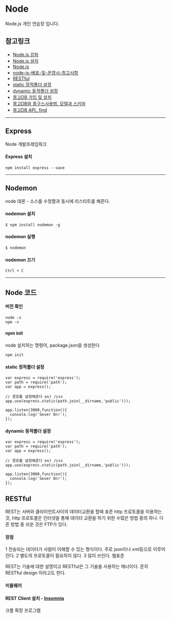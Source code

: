 # Node
Node.js 개인 연습장 입니다.

## 참고링크
* [Node.js 강좌](http://m.blog.naver.com/azure0777/220461355508)
* [Node.js 설치](http://m.blog.naver.com/azure0777/220464281360)
* [Node.js](https://nodejs.org/en/)
* [node-js-배포-및-운영시-참고사항](http://avilos.codes/server/nodejs/node-js-%EB%B0%B0%ED%8F%AC-%EB%B0%8F-%EC%9A%B4%EC%98%81%EC%8B%9C-%EC%B0%B8%EA%B3%A0%EC%82%AC%ED%95%AD/)
* [RESTful](http://blog.naver.com/azure0777/220508108759)
* [static 정적폴더 설정](http://m.blog.naver.com/azure0777/220469049820)
* [dynamic 동적폴더 설정](http://m.blog.naver.com/azure0777/220475344428)
* [몽고DB 가입 및 설치](http://blog.naver.com/azure0777/220482056110)
* [몽고DB와 몽구스사용법, 모델과 스키마](http://blog.naver.com/azure0777/220482056110)
* [몽고DB API_ find](http://mongoosejs.com/docs/api.html#model_Model.find)

---

## Express
Node 개발프레임워크

#### Express 설치
```
npm install express --save
```
---

## Nodemon
node 데몬 - 소스를 수정함과 동시에 리스타트를 해준다.

#### nodemon 설치
```
$ npm install nodemon -g
```

#### nodemon 실행
```
$ nodemon
```

#### nodemon 끄기
```
Ctrl + C
```

---

## Node 코드

#### 버전 확인
```
node -v
npm -v
```

#### npm init
node 설치하는 명령어, package.json을 생성한다
```
npm init
```

#### static 정적폴더 설정
```
var express = require('express');
var path = require('path');
var app = express();

// 경로를 설정해준다 ex) /css
app.use(express.static(path.join(__dirname,'public')));

app.listen(3000,function(){
  console.log('Sever On!');
});

```

#### dynamic 동적폴더 설정
```
var express = require('express');
var path = require('path');
var app = express();

// 경로를 설정해준다 ex) /css
app.use(express.static(path.join(__dirname,'public')));

app.listen(3000,function(){
  console.log('Sever On!');
});

```

## RESTful
REST는 서버와 클라이언트사이의 데이터교환을 할때 표준 http 프로토콜을 이용하는 것, http 프로토콜은 인터넷을 통해 데이터 교환을 하기 위한 수많은 방법 중의 하나. 다른 방법 중 쉬운 것은 FTP가 있다.

#### 장점
1 전송되는 데이터가 사람이 이해할 수 있는 형식이다. 주로 json이나 xml등으로 이루어 진다.
2 별도의 프로토콜이 필요하지 않다.
3 많이 쓰인다. 웹표준

REST는 기술에 대한 설명이고 RESTful은 그 기술을 사용하는 매너이다. 흔히 RESTful design 이라고도 한다.

#### 미들웨어

#### REST Client 설치 - [Insomnia](https://chrome.google.com/webstore/search/insomnia?utm_source=chrome-ntp-icon)
크롬 확장 프로그램
